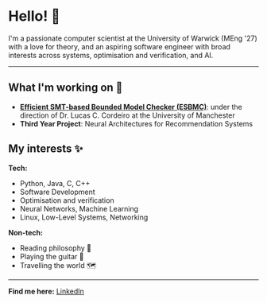 # Hello! 👋

<!--
**sulaychaudhry/sulaychaudhry** is a ✨ _special_ ✨ repository because its `README.md` (this file) appears on your GitHub profile.

Here are some ideas to get you started:

- 🔭 I’m currently working on ...
- 🌱 I’m currently learning ...
- 👯 I’m looking to collaborate on ...
- 🤔 I’m looking for help with ...
- 💬 Ask me about ...
- 📫 How to reach me: ...
- 😄 Pronouns: ...
- ⚡ Fun fact: ...
-->

I'm a passionate computer scientist at the University of Warwick (MEng '27) with a love for theory, and an aspiring software engineer with broad interests across systems, optimisation and verification, and AI.

---
## What I'm working on 💼
- **[Efficient SMT-based Bounded Model Checker (ESBMC)](https://ssvlab.github.io/esbmc)**: under the direction of Dr. Lucas C. Cordeiro at the University of Manchester
- **Third Year Project**: Neural Architectures for Recommendation Systems

## My interests ✨
**Tech:**
- Python, Java, C, C++
- Software Development
- Optimisation and verification
- Neural Networks, Machine Learning
- Linux, Low-Level Systems, Networking

**Non-tech:**
- Reading philosophy 📖
- Playing the guitar 🎸
- Travelling the world 🗺️

---
**Find me here:** [LinkedIn](https://www.linkedin.com/in/sulaychaudhry/)

